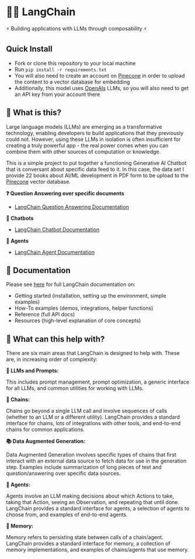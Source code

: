 # 🦜️🔗 LangChain

⚡ Building applications with LLMs through composability ⚡

## Quick Install

* Fork or clone this repository to your local machine
* Run `pip install -r requirements.txt`
* You will also need to create an account on [Pinecone](https://docs.pinecone.io/docs/overview) in order to upload the content to a vector database for embedding
* Additionally, this model uses [OpenAIs](https://openai.com/) LLMs, so you will also need to get an API key from your account there

## 🤔 What is this?

Large language models (LLMs) are emerging as a transformative technology, enabling developers to build applications that they previously could not. However, using these LLMs in isolation is often insufficient for creating a truly powerful app - the real power comes when you can combine them with other sources of computation or knowledge.

This is a simple project to put together a functioning Generative AI Chatbot that is conversant about specific data feed to it. In this case, the data set I provide 22 books about AI/ML development in PDF form to be upload to the [Pinecone](https://docs.pinecone.io/docs/overview) vector database.

**❓ Question Answering over specific documents**

- [LangChain Question Answering Documentation](https://langchain.readthedocs.io/en/latest/use_cases/question_answering.html)

**💬 Chatbots**

- [LangChain Chatbot Documentation](https://langchain.readthedocs.io/en/latest/use_cases/chatbots.html)

**🤖 Agents**

- [LangChain Agent Documentation](https://langchain.readthedocs.io/en/latest/modules/agents.html)

## 📖 Documentation

Please see [here](https://langchain.readthedocs.io/en/latest/?) for full LangChain documentation on:

- Getting started (installation, setting up the environment, simple examples)
- How-To examples (demos, integrations, helper functions)
- Reference (full API docs)
- Resources (high-level explanation of core concepts)

## 🚀 What can this help with?

There are six main areas that LangChain is designed to help with.
These are, in increasing order of complexity:

**📃 LLMs and Prompts:**

This includes prompt management, prompt optimization, a generic interface for all LLMs, and common utilities for working with LLMs.

**🔗 Chains:**

Chains go beyond a single LLM call and involve sequences of calls (whether to an LLM or a different utility). LangChain provides a standard interface for chains, lots of integrations with other tools, and end-to-end chains for common applications.

**📚 Data Augmented Generation:**

Data Augmented Generation involves specific types of chains that first interact with an external data source to fetch data for use in the generation step. Examples include summarization of long pieces of text and question/answering over specific data sources.

**🤖 Agents:**

Agents involve an LLM making decisions about which Actions to take, taking that Action, seeing an Observation, and repeating that until done. LangChain provides a standard interface for agents, a selection of agents to choose from, and examples of end-to-end agents.

**🧠 Memory:**

Memory refers to persisting state between calls of a chain/agent. LangChain provides a standard interface for memory, a collection of memory implementations, and examples of chains/agents that use memory.
